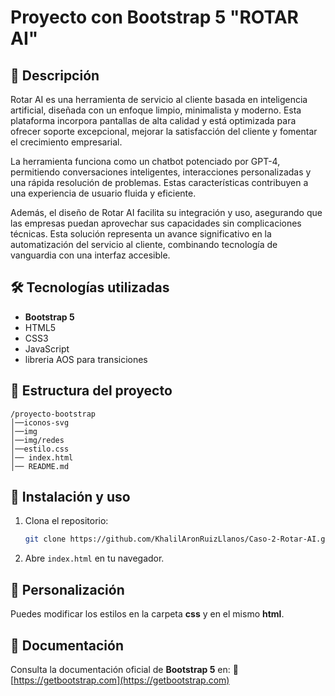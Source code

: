 # Proyecto con Bootstrap 5 "ROTAR AI"

## 📌 Descripción
Rotar AI es una herramienta de servicio al cliente basada en inteligencia artificial, diseñada con un enfoque limpio, minimalista y moderno. Esta plataforma incorpora pantallas de alta calidad y está optimizada para ofrecer soporte excepcional, mejorar la satisfacción del cliente y fomentar el crecimiento empresarial.

La herramienta funciona como un chatbot potenciado por GPT-4, permitiendo conversaciones inteligentes, interacciones personalizadas y una rápida resolución de problemas. Estas características contribuyen a una experiencia de usuario fluida y eficiente.

Además, el diseño de Rotar AI facilita su integración y uso, asegurando que las empresas puedan aprovechar sus capacidades sin complicaciones técnicas. Esta solución representa un avance significativo en la automatización del servicio al cliente, combinando tecnología de vanguardia con una interfaz accesible.

## 🛠️ Tecnologías utilizadas
- **Bootstrap 5**
- HTML5
- CSS3
- JavaScript
- libreria AOS para transiciones

## 📂 Estructura del proyecto
```
/proyecto-bootstrap
│──iconos-svg
│──img
│──img/redes
│──estilo.css
│── index.html
│── README.md
```

## 🚀 Instalación y uso
1. Clona el repositorio:
   ```bash
   git clone https://github.com/KhalilAronRuizLlanos/Caso-2-Rotar-AI.git
   ```
2. Abre `index.html` en tu navegador.

## 🎨 Personalización
Puedes modificar los estilos en la carpeta **css** y en el mismo **html**.

## 📖 Documentación
Consulta la documentación oficial de **Bootstrap 5** en:
🔗 [https://getbootstrap.com](https://getbootstrap.com)

